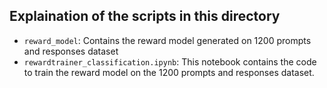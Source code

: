 ## Explaination of the scripts in this directory

- `reward_model`: Contains the reward model generated on 1200 prompts and responses dataset
- `rewardtrainer_classification.ipynb`: This notebook contains the code to train the reward model on the 1200 prompts and responses dataset.